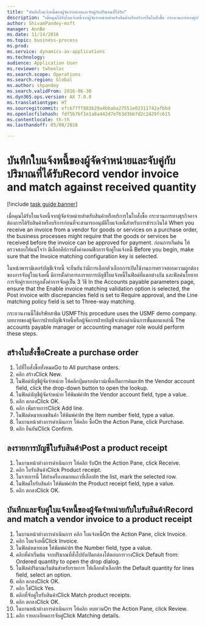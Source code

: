 ```yaml
--- 
title: "บันทึกใบแจ้งหนี้ของผู้จัดจำหน่ายและจับคู่กับปริมาณที่ได้รับ"
description: "เมื่อคุณได้รับใบแจ้งหนี้จากผู้จัดจำหน่ายสำหรับสินค้าหรือบริการในใบสั่งซื้อ กระบวนการทางธุรกิจอาจต้องการได้รับสินค้าหรือบริการก่อนที่จะสามารถอนุมัติใบแจ้งหนี้สำหรับการชำระเงินได้ "
author: ShivamPandey-msft
manager: AnnBe
ms.date: 11/14/2016
ms.topic: business-process
ms.prod: 
ms.service: dynamics-ax-applications
ms.technology: 
audience: Application User
ms.reviewer: twheeloc
ms.search.scope: Operations
ms.search.region: Global
ms.author: shpandey
ms.search.validFrom: 2016-06-30
ms.dyn365.ops.version: AX 7.0.0
ms.translationtype: HT
ms.sourcegitcommit: efcb77ff883b29a4bbaba27551e02311742afbbd
ms.openlocfilehash: fdf5b7bf1e1a8a442d7e763d3bb7d2c2429fc615
ms.contentlocale: th-th
ms.lasthandoff: 05/08/2018

---
```

# <a name="record-vendor-invoice-and-match-against-received-quantity"></a><span data-ttu-id="401a1-103">บันทึกใบแจ้งหนี้ของผู้จัดจำหน่ายและจับคู่กับปริมาณที่ได้รับ</span><span class="sxs-lookup"><span data-stu-id="401a1-103">Record vendor invoice and match against received quantity</span></span>

[!include [task guide banner](../../includes/task-guide-banner.md)]

<span data-ttu-id="401a1-104">เมื่อคุณได้รับใบแจ้งหนี้จากผู้จัดจำหน่ายสำหรับสินค้าหรือบริการในใบสั่งซื้อ กระบวนการทางธุรกิจอาจต้องการได้รับสินค้าหรือบริการก่อนที่จะสามารถอนุมัติใบแจ้งหนี้สำหรับการชำระเงินได้ </span><span class="sxs-lookup"><span data-stu-id="401a1-104">When you receive an invoice from a vendor for goods or services on a purchase order, the business processes might require that the goods or services be received before the invoice can be approved for payment.</span></span> <span data-ttu-id="401a1-105">ก่อนการเริ่มต้น ให้ตรวจสอบให้แน่ใจว่า มีเลือกคีย์การตั้งค่าคอนฟิกการจับคู่ใบแจ้งหนี้ </span><span class="sxs-lookup"><span data-stu-id="401a1-105">Before you begin, make sure that the Invoice matching configuration key is selected.</span></span> 

<span data-ttu-id="401a1-106">ในหน้าพารามิเตอร์บัญชีเจ้าหนี้ จะยืนยันว่ามีการเลือกตัวเลือกการเปิดใช้งานการตรวจสอบความถูกต้องของการจับคู่ใบแจ้งหนี้ มีการตั้งค่าการลงรายการบัญชีใบแจ้งหนี้ในฟิลด์ที่แตกต่างกัน และฟิลด์นโยบายการจับคู่รายการถูกตั้งค่าการจับคู่เป็น 3 วิธี </span><span class="sxs-lookup"><span data-stu-id="401a1-106">In the Accounts payable parameters page, ensure that the Enable invoice matching validation option is selected, the Post invoice with discrepancies field is set to Require approval, and the Line matching policy field is set to Three-way matching.</span></span>

<span data-ttu-id="401a1-107">กระบวนงานนี้ใช้บริษัทสาธิต USMF</span><span class="sxs-lookup"><span data-stu-id="401a1-107">This procedure uses the USMF demo company.</span></span> <span data-ttu-id="401a1-108">บทบาทของผู้จัดการฝ่ายบัญชีเจ้าหนี้หรือผู้จัดการฝ่ายบัญชีจะต้องดำเนินการขั้นตอนเหล่านี้ </span><span class="sxs-lookup"><span data-stu-id="401a1-108">The accounts payable manager or accounting manager role would perform these steps.</span></span>


## <a name="create-a-purchase-order"></a><span data-ttu-id="401a1-109">สร้างใบสั่งซื้อ</span><span class="sxs-lookup"><span data-stu-id="401a1-109">Create a purchase order</span></span>
1. <span data-ttu-id="401a1-110">ไปที่ใบสั่งซื้อทั้งหมด</span><span class="sxs-lookup"><span data-stu-id="401a1-110">Go to All purchase orders.</span></span>
2. <span data-ttu-id="401a1-111">คลิก สร้าง</span><span class="sxs-lookup"><span data-stu-id="401a1-111">Click New.</span></span>
3. <span data-ttu-id="401a1-112">ในฟิลด์บัญชีผู้จัดจำหน่าย ให้คลิกปุ่มดรอปดาวน์เพื่อเปิดการค้นหา</span><span class="sxs-lookup"><span data-stu-id="401a1-112">In the Vendor account field, click the drop-down button to open the lookup.</span></span>
4. <span data-ttu-id="401a1-113">ในฟิลด์บัญชีผู้จัดจำหน่าย ให้พิมพ์ค่า</span><span class="sxs-lookup"><span data-stu-id="401a1-113">In the Vendor account field, type a value.</span></span>
5. <span data-ttu-id="401a1-114">คลิก ตกลง</span><span class="sxs-lookup"><span data-stu-id="401a1-114">Click OK.</span></span>
6. <span data-ttu-id="401a1-115">คลิก เพิ่มรายการ</span><span class="sxs-lookup"><span data-stu-id="401a1-115">Click Add line.</span></span>
7. <span data-ttu-id="401a1-116">ในฟิลด์หมายเลขสินค้า ให้พิมพ์ค่า</span><span class="sxs-lookup"><span data-stu-id="401a1-116">In the Item number field, type a value.</span></span>
8. <span data-ttu-id="401a1-117">ในบานหน้าต่างการดำเนินการ ให้คลิก ซื้อ</span><span class="sxs-lookup"><span data-stu-id="401a1-117">On the Action Pane, click Purchase.</span></span>
9. <span data-ttu-id="401a1-118">คลิก ยืนยัน</span><span class="sxs-lookup"><span data-stu-id="401a1-118">Click Confirm.</span></span>

## <a name="post-a-product-receipt"></a><span data-ttu-id="401a1-119">ลงรายการบัญชีใบรับสินค้า</span><span class="sxs-lookup"><span data-stu-id="401a1-119">Post a product receipt</span></span>
1. <span data-ttu-id="401a1-120">ในบานหน้าต่างการดำเนินการ ให้คลิก รับ</span><span class="sxs-lookup"><span data-stu-id="401a1-120">On the Action Pane, click Receive.</span></span>
2. <span data-ttu-id="401a1-121">คลิก ใบรับสินค้า</span><span class="sxs-lookup"><span data-stu-id="401a1-121">Click Product receipt.</span></span>
3. <span data-ttu-id="401a1-122">ในรายการนี้ ให้ทำเครื่องหมายแถวที่เลือก</span><span class="sxs-lookup"><span data-stu-id="401a1-122">In the list, mark the selected row.</span></span>
4. <span data-ttu-id="401a1-123">ในฟิลด์ใบรับสินค้า ให้พิมพ์ค่า</span><span class="sxs-lookup"><span data-stu-id="401a1-123">In the Product receipt field, type a value.</span></span>
5. <span data-ttu-id="401a1-124">คลิก ตกลง</span><span class="sxs-lookup"><span data-stu-id="401a1-124">Click OK.</span></span>

## <a name="record-and-match-a-vendor-invoice-to-a-product-receipt"></a><span data-ttu-id="401a1-125">บันทึกและจับคู่ใบแจ้งหนี้ของผู้จัดจำหน่ายกับใบรับสินค้า</span><span class="sxs-lookup"><span data-stu-id="401a1-125">Record and match a vendor invoice to a product receipt</span></span>
1. <span data-ttu-id="401a1-126">ในบานหน้าต่างการดำเนินการ คลิก ใบแจ้งหนี้</span><span class="sxs-lookup"><span data-stu-id="401a1-126">On the Action Pane, click Invoice.</span></span>
2. <span data-ttu-id="401a1-127">คลิก ใบแจ้งหนี้</span><span class="sxs-lookup"><span data-stu-id="401a1-127">Click Invoice.</span></span>
3. <span data-ttu-id="401a1-128">ในฟิลด์หมายเลข ให้พิมพ์ค่า</span><span class="sxs-lookup"><span data-stu-id="401a1-128">In the Number field, type a value.</span></span>
4. <span data-ttu-id="401a1-129">คลิกที่ค่าเริ่มต้น จากปริมาณที่สั่งไปยังเปิดกล่องโต้ตอบการวาง</span><span class="sxs-lookup"><span data-stu-id="401a1-129">Click Default from: Ordered quantity to open the drop dialog.</span></span>
5. <span data-ttu-id="401a1-130">ในฟิลด์ปริมาณเริ่มต้นสำหรับรายการ ให้เลือกตัวเลือก</span><span class="sxs-lookup"><span data-stu-id="401a1-130">In the Default quantity for lines field, select an option.</span></span>
6. <span data-ttu-id="401a1-131">คลิก ตกลง</span><span class="sxs-lookup"><span data-stu-id="401a1-131">Click OK.</span></span>
7. <span data-ttu-id="401a1-132">คลิก ใช่</span><span class="sxs-lookup"><span data-stu-id="401a1-132">Click Yes.</span></span>
8. <span data-ttu-id="401a1-133">คลิกที่จับคู่ใบรับสินค้า</span><span class="sxs-lookup"><span data-stu-id="401a1-133">Click Match product receipts.</span></span>
9. <span data-ttu-id="401a1-134">คลิก ตกลง</span><span class="sxs-lookup"><span data-stu-id="401a1-134">Click OK.</span></span>
10. <span data-ttu-id="401a1-135">ในบานหน้าต่างการดำเนินการ ให้คลิก ทบทวน</span><span class="sxs-lookup"><span data-stu-id="401a1-135">On the Action Pane, click Review.</span></span>
11. <span data-ttu-id="401a1-136">คลิก รายละเอียดการจับคู่</span><span class="sxs-lookup"><span data-stu-id="401a1-136">Click Matching details.</span></span>



